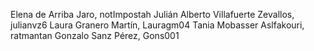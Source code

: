 Elena de Arriba Jaro, notImpostah
Julián Alberto Villafuerte Zevallos, julianvz6
Laura Granero Martín, Lauragm04
Tania Mobasser Aslfakouri, ratmantan
Gonzalo Sanz Pérez, Gons001